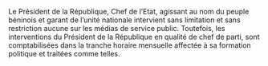 Le Président de la République, Chef de l’Etat, agissant au nom du peuple béninois et garant de l’unité nationale intervient sans limitation et sans restriction aucune sur les médias de service public.
Toutefois, les interventions du Président de la République en qualité de chef de parti, sont comptabilisées dans la tranche horaire mensuelle affectée à sa formation politique et traitées comme telles.
